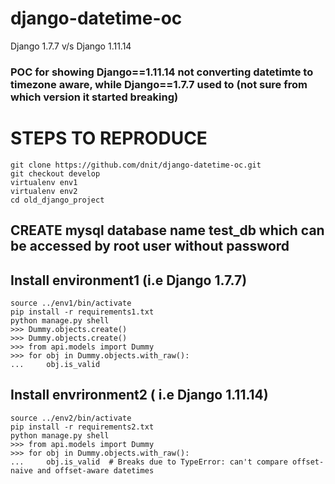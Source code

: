 # django-datetime-oc
Django 1.7.7 v/s Django 1.11.14


### POC for showing Django==1.11.14 not converting datetimte to timezone aware, while Django==1.7.7 used to (not sure from which version it started breaking)

# STEPS TO REPRODUCE

  
    git clone https://github.com/dnit/django-datetime-oc.git
    git checkout develop
    virtualenv env1
    virtualenv env2
    cd old_django_project
  
## CREATE mysql database name test_db which can be accessed by root user without password


## Install environment1 (i.e Django 1.7.7)
    source ../env1/bin/activate
    pip install -r requirements1.txt
    python manage.py shell
    >>> Dummy.objects.create()
    >>> Dummy.objects.create()
    >>> from api.models import Dummy
    >>> for obj in Dummy.objects.with_raw():
    ...     obj.is_valid
    
## Install envrironment2 ( i.e Django 1.11.14)
    source ../env2/bin/activate
    pip install -r requirements2.txt
    python manage.py shell
    >>> from api.models import Dummy
    >>> for obj in Dummy.objects.with_raw():
    ...     obj.is_valid  # Breaks due to TypeError: can't compare offset-naive and offset-aware datetimes

